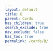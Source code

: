 ```yaml
---
layout: default
title: B
parent: Cards
has_children: true
search_exclude: true
nav_exclude: false
has_toc: true
permalink: /cards/B/
---
```

